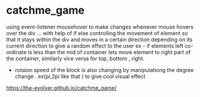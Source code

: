 # catchme_game

using event-listener mousehover to make changes whenever mouse hovers over the div ...
with help of if else controlling the movement of element so that it stays within the div and moves in a certain direction depending on its current direction to give a random effect to the user 
ex - if elements left co-ordinate is less than the mid of container  lets move element to right part of the container, similarly vice versa for top, bottom , right.

* rotaion speed of the block  is also changing by manipulationg the degree change . ex(pi,2pi like that ) to give cool visual effect


https://the-evolver.github.io/catchme_game/
